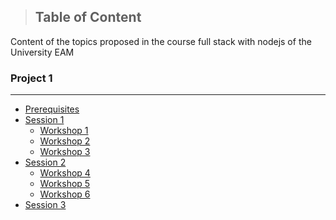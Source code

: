 >## Table of Content

<p>Content of the topics proposed in the course full stack with nodejs of the University EAM</p>

### Project 1
<hr/>

* <a href="./prerequisites.md">Prerequisites</a>
* <a href="sessions/1.md">Session 1</a>
    * <a href="workshops/Workshop1.md">Workshop 1</a>
    * <a href="workshops/Workshop2.md">Workshop 2</a>
    * <a href="workshops/Workshop3.md">Workshop 3</a>
* <a href="sessions/2.md">Session 2</a>
    * <a href="workshops/Workshop4.md">Workshop 4</a>
    * <a href="workshops/Workshop5.md">Workshop 5</a>
    * <a href="workshops/Workshop6.md">Workshop 6</a>
* <a href="sessions/3.md">Session 3</a>